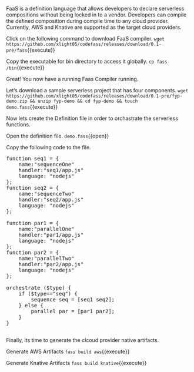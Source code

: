 FaaS is a definition language that allows developers to declare serverless compositions without being locked in to a vendor. Developers can compile the defined composition during compile time to any cloud provider. Currently, AWS and Knative are supported as the target cloud providers.

Click on the following command to download FaaS compiler.
`wget https://github.com/xlight05/codefass/releases/download/0.1-pre/fass`{{execute}}

Copy the executable for bin directory to access it globally.
`cp fass /bin`{{execute}}

Great! You now have a running Faas Compiler running. 

Let’s download a sample serverless project that has four components.
`wget https://github.com/xlight05/codefass/releases/download/0.1-pre/fyp-demo.zip && unzip fyp-demo && cd fyp-demo && touch demo.fass`{{execute}}

Now lets create the Definition file in order to orchastrate the serverless functions.

Open the definition file.
`demo.fass`{{open}}


Copy the following code to the file.
<pre class="file" data-filename="demo.fass" data-target="prepend">
function seq1 = {
    name:"sequenceOne"
    handler:"seq1/app.js"
    language: "nodejs"
};
function seq2 = {
    name:"sequenceTwo"
    handler:"seq2/app.js"
    language: "nodejs"
};

function par1 = {
    name:"parallelOne"
    handler:"par1/app.js"
    language: "nodejs"
};
function par2 = {
    name:"parallelTwo"
    handler:"par2/app.js"
    language: "nodejs"
};

orchestrate ($type) {
    if ($type=="seq") {
        sequence seq = [seq1 seq2];
    } else {
        parallel par = [par1 par2];
    }
}

</pre>

Finally, its time to generate the clcoud provider native artifacts.

Generate AWS Artifacts
`fass build aws`{{execute}}

Generate Knative Artifacts
`fass build knative`{{execute}}
